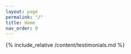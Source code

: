 ```yaml
---
layout: page 
permalink: "/"
title: Home
nav_order: 0
---
```



{% include_relative /content/testimonials.md %}
